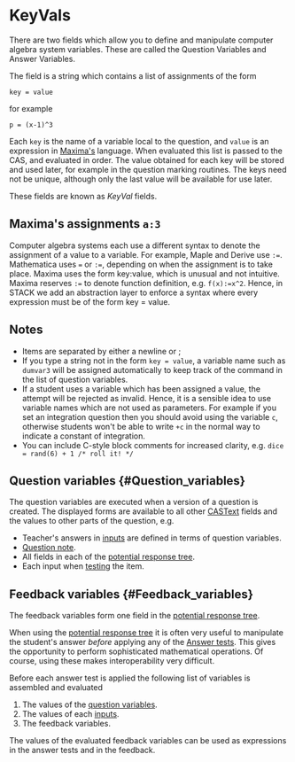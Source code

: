 # KeyVals

There are two fields which allow you to define and manipulate computer algebra system variables.
These are called the Question Variables and Answer Variables.

The field is a string which contains a list of assignments of the form

	key = value

for example

	p = (x-1)^3

Each `key` is the name of a variable local to the question, and `value` is an expression in [Maxima's](../CAS/Maxima) language.
When evaluated this list is passed to the CAS, and evaluated in order. The value obtained for each key will be stored and used later, for example in the question marking routines. 
The keys need not be unique, although only the last value will be available for use later.

These fields are known as _KeyVal_ fields.

## Maxima's assignments `a:3` ##

Computer algebra systems each use a different syntax to denote the assignment of a value to a variable.
For example, Maple and Derive use `:=`. Mathematica uses `=` or `:=`, depending on when the assignment is to take place.
Maxima uses the form key:value, which is unusual and not intuitive.
Maxima reserves `:=` to denote function definition, e.g. `f(x):=x^2`.
Hence, in STACK we add an abstraction layer to enforce a syntax where every expression must be of the form key = value.

## Notes ##

* Items are separated by either a newline or ;
* If you type a string not in the form `key = value`, a variable name such as `dumvar3` will be
	assigned automatically to keep track of the command in the list of question variables.
* If a student uses a variable which has been assigned a value, the attempt will be rejected as invalid.
	Hence, it is a sensible idea to use variable names which are not used as parameters.
	For example if you set an integration question then you should avoid using the variable `c`, otherwise students won't be able to write `+c` in the normal way to indicate a constant of integration.
* You can include C-style block comments for increased clarity, 
	e.g. `dice = rand(6) + 1 /* roll it! */`
  
## Question variables			{#Question_variables}

The question variables are executed when a version of a question is created.   The displayed forms are available to all other [CASText](CASText) fields and the values to other parts of the question, e.g.

* Teacher's answers in [inputs](Inputs) are defined in terms of question variables.
* [Question note](Question_note).
* All fields in each of the [potential response tree](Potential_response_trees). 
* Each input when [testing](testing) the item.

## Feedback variables			{#Feedback_variables}

The feedback variables form one field in the [potential response tree](Potential_response_trees).

When using the [potential response tree](Potential_response_trees) it is often very useful
to manipulate the student's answer _before_ applying any of the [Answer tests](Answer_tests).
This gives the opportunity to perform sophisticated mathematical operations.
Of course, using these makes interoperability very difficult.

Before each answer test is applied the following list of variables is assembled and evaluated

1. The values of the [question variables](KeyVals#Question_variables).
2. The values of each [inputs](Inputs).
3. The feedback variables.

The values of the evaluated feedback variables can be used as expressions in the answer tests and in the feedback.